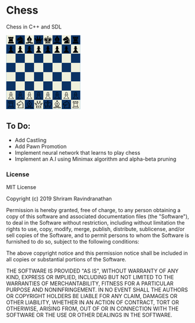 # Chess
Chess in C++ and SDL

<img src="Capture.PNG" alt="Capture" width="200"/></img>
## To Do:
* Add Castling
* Add Pawn Promotion
* Implement neural network that learns to play chess
* Implement an A.I using Minimax algorithm and alpha-beta pruning
### License
MIT License

Copyright (c) 2019 Shriram Ravindranathan

Permission is hereby granted, free of charge, to any person obtaining a copy
of this software and associated documentation files (the "Software"), to deal
in the Software without restriction, including without limitation the rights
to use, copy, modify, merge, publish, distribute, sublicense, and/or sell
copies of the Software, and to permit persons to whom the Software is
furnished to do so, subject to the following conditions:

The above copyright notice and this permission notice shall be included in all
copies or substantial portions of the Software.

THE SOFTWARE IS PROVIDED "AS IS", WITHOUT WARRANTY OF ANY KIND, EXPRESS OR
IMPLIED, INCLUDING BUT NOT LIMITED TO THE WARRANTIES OF MERCHANTABILITY,
FITNESS FOR A PARTICULAR PURPOSE AND NONINFRINGEMENT. IN NO EVENT SHALL THE
AUTHORS OR COPYRIGHT HOLDERS BE LIABLE FOR ANY CLAIM, DAMAGES OR OTHER
LIABILITY, WHETHER IN AN ACTION OF CONTRACT, TORT OR OTHERWISE, ARISING FROM,
OUT OF OR IN CONNECTION WITH THE SOFTWARE OR THE USE OR OTHER DEALINGS IN THE
SOFTWARE.
